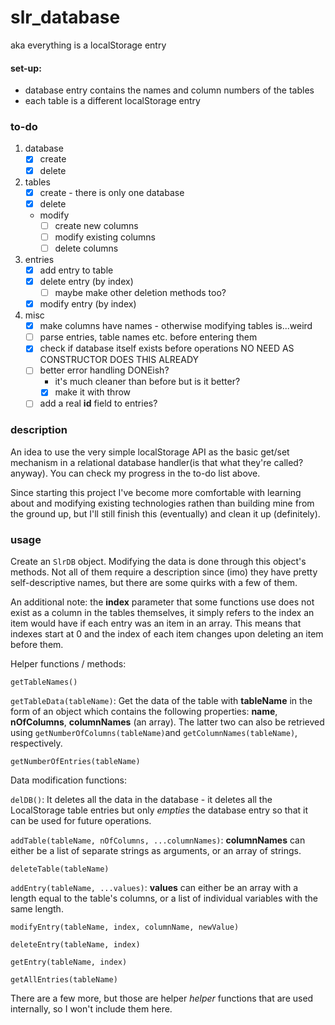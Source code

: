 # slr_database

aka everything is a localStorage entry

#### set-up:
   - database entry contains the names and column numbers of the tables
   - each table is a different localStorage entry

### to-do

1. database
   - [x] create
   - [x] delete
2. tables
   - [x] create - there is only one database
   - [x] delete
   - modify
      - [ ] create new columns
      - [ ] modify existing columns
      - [ ] delete columns
3. entries
   - [x] add entry to table
   - [x] delete entry (by index)
      - [ ] maybe make other deletion methods too?
   - [x] modify entry (by index)

4. misc
   - [x] make columns have names - otherwise modifying tables is...weird
   - [ ] parse entries, table names etc. before entering them
   - [x] check if database itself exists before operations NO NEED AS CONSTRUCTOR DOES THIS ALREADY
   - [ ] better error handling DONEish?
      - it's much cleaner than before but is it better?
      - [x] make it with throw
   - [ ] add a real **id** field to entries?

### description
An idea to use the very simple localStorage API as the basic get/set mechanism in a relational database handler(is that what they're called? anyway).
You can check my progress in the to-do list above.

Since starting this project I've become more comfortable with learning about and modifying existing technologies rathen than building mine from the ground up, but I'll still finish this (eventually) and clean it up (definitely).

### usage

Create an `SlrDB` object. Modifying the data is done through this object's methods. Not all of them require a description since (imo) they have pretty self-descriptive names, but there are some quirks with a few of them.

An additional note: the **index** parameter that some functions use does not exist as a column in the tables themselves, it simply refers to the index an item would have if each entry was an item in an array. This means that indexes start at 0 and the index of each item changes upon deleting an item before them.

Helper functions / methods:

`getTableNames()`

`getTableData(tableName)`: Get the data of the table with **tableName** in the form of an object which contains the following properties: **name**, **nOfColumns**, **columnNames** (an array). The latter two can also be retrieved using `getNumberOfColumns(tableName)`and `getColumnNames(tableName)`, respectively.

`getNumberOfEntries(tableName)`

Data modification functions:

`delDB()`: It deletes all the data in the database - it deletes all the LocalStorage table entries but only *empties* the database entry so that it can be used for future operations.

`addTable(tableName, nOfColumns, ...columnNames)`: **columnNames** can either be a list of separate strings as arguments, or an array of strings.

`deleteTable(tableName)`

`addEntry(tableName, ...values)`: **values** can either be an array with a length equal to the table's columns, or a list of individual variables with the same length.

`modifyEntry(tableName, index, columnName, newValue)`

`deleteEntry(tableName, index)`

`getEntry(tableName, index)`

`getAllEntries(tableName)`


There are a few more, but those are helper *helper* functions that are used internally, so I won't include them here.
